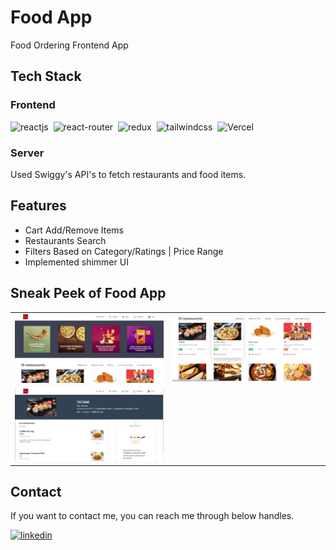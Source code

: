 
# Food App

Food Ordering Frontend App


## Tech Stack

### Frontend

![reactjs](https://img.shields.io/badge/React-20232A?style=for-the-badge&logo=react&logoColor=61DAFB)&nbsp;
![react-router](https://img.shields.io/badge/React_Router-CA4245?style=for-the-badge&logo=react-router&logoColor=white)&nbsp;
![redux](https://img.shields.io/badge/Redux-593D88?style=for-the-badge&logo=redux&logoColor=white)&nbsp;
![tailwindcss](https://img.shields.io/badge/Tailwind_CSS-38B2AC?style=for-the-badge&logo=tailwind-css&logoColor=white)&nbsp;
![Vercel](https://img.shields.io/badge/vercel-%23000000.svg?style=for-the-badge&logo=vercel&logoColor=white)


### Server
 Used Swiggy's API's to fetch restaurants and food items.


## Features

- Cart Add/Remove Items 
- Restaurants Search
- Filters Based on Category/Ratings | Price Range
- Implemented shimmer UI


## Sneak Peek of Food App
<table>
  <tr>
    <td><img src="./src/assets/No.1.PNG" alt="mockup" /></td>
    <td><img src="./src/assets/No.2.PNG" alt="mockups" /></td>
  </tr>
  <tr>
    <td><img src="./src/assets/No.3.PNG" alt="mockup" /></td>
  </tr>
</table>

## Contact
If you want to contact me, you can reach me through below handles.

[![linkedin](https://img.shields.io/badge/LinkedIn-0077B5?style=for-the-badge&logo=linkedin&logoColor=white)](https://www.linkedin.com/in/ashish-thakur-065565217/)




